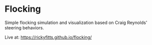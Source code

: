 # Flocking

Simple flocking simulation and visualization based on Craig Reynolds' steering behaviors.

Live at: https://rickyfitts.github.io/flocking/
